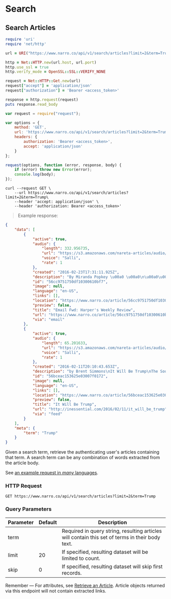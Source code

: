 # Search

## Search Articles

```ruby
require 'uri'
require 'net/http'

url = URI("https://www.narro.co/api/v1/search/articles?limit=2&term=Trump")

http = Net::HTTP.new(url.host, url.port)
http.use_ssl = true
http.verify_mode = OpenSSL::SSL::VERIFY_NONE

request = Net::HTTP::Get.new(url)
request["accept"] = 'application/json'
request["authorization"] = 'Bearer <access_token>'

response = http.request(request)
puts response.read_body
```

```javascript
var request = require("request");

var options = {
    method: 'GET',
    url: 'https://www.narro.co/api/v1/search/articles?limit=2&term=Trump',
    headers: {
        authorization: 'Bearer <access_token>',
        accept: 'application/json'
    }
};

request(options, function (error, response, body) {
    if (error) throw new Error(error);
    console.log(body);
});
```

```shell
curl --request GET \
    --url https://www.narro.co/api/v1/search/articles?limit=2&term=Trump\
    --header 'accept: application/json' \
    --header 'authorization: Bearer <access_token>'
```

> Example response:

```json
{
    "data": [
        {
            "active": true,
            "audio": {
                "length": 332.956735,
                "url": "https://s3.amazonaws.com/nareta-articles/audio/540cc8cb48e3e80200000001/30460753-b4b5-468d-8a4d-dabcb384dc1a.mp3",
                "voice": "Salli",
                "rate": 1
            },
            "created": "2016-02-23T17:31:11.925Z",
            "description": "By Miranda Popkey \u00a0 \u00a0\n\u00a0\u00a0\nCyclone Winston, the second most powerful storm ever recorded in the South Pacific, made landfall in Fiji with 40-foot waves ...",
            "id": "56cc9751750df10300610bf7",
            "image": null,
            "language": "en-US",
            "links": [],
            "location": "https://www.narro.co/article/56cc9751750df10300610bf7",
            "preview": false,
            "title": "Email Fwd: Harper's Weekly Review",
            "url": "https://www.narro.co/article/56cc9751750df10300610bf7",
            "via": "email"
        },
        {
            "active": true,
            "audio": {
                "length": 65.201633,
                "url": "https://s3.amazonaws.com/nareta-articles/audio/540cc8cb48e3e80200000001/89a7eac8-9363-44ea-9624-0b107b4fe221.mp3",
                "voice": "Salli",
                "rate": 1
            },
            "created": "2016-02-11T20:10:43.653Z",
            "description": "by Brent Simmons\nIt Will Be Trump\nThe South Carolina primary is where the establishment fixes the errors of Iowa and New Hampshire. It's Lee Atwater's...",
            "id": "56bceac153625e03007f0172",
            "image": null,
            "language": "en-US",
            "links": [],
            "location": "https://www.narro.co/article/56bceac153625e03007f0172",
            "preview": false,
            "title": "It Will Be Trump",
            "url": "http://inessential.com/2016/02/11/it_will_be_trump",
            "via": "feed"
        }
    ],
    "meta": {
        "term": "Trump"
    }
}
```

Given a search term, retrieve the authenticating user's articles containing that term. A search term can be any combination of words extracted from the article body.

See [an example request in _many_ languages](https://api.apiembed.com/?source=https://github.com/NarroApp/docs/raw/master/source/har/searchArticles.json&targets=all).

### HTTP Request

`GET https://www.narro.co/api/v1/search/articles?limit=2&term=Trump`

### Query Parameters

Parameter | Default | Description
--------- | ------- | -----------
term | | Required in query string, resulting articles will contain this set of terms in their body text.
limit | 20 | If specified, resulting dataset will be limited to count.
skip | 0 | If specified, resulting dataset will skip first <n> records.

<aside class="info">
Remember — For attributes, see <a href="#retrieve-an-article">Retrieve an Article</a>. Article objects returned via this endpoint will not contain extracted links.
</aside>
